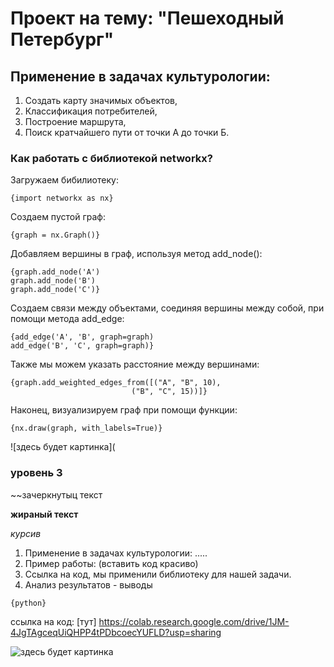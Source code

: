 # Проект на тему: "Пешеходный Петербург"

## Применение в задачах культурологии: ##

1. Создать карту значимых объектов,
2. Классификация потребителей,
3. Построение маршрута,
4. Поиск кратчайшего пути от точки А до точки Б. 

### Как работать с библиотекой networkx? ###

Загружаем бибилиотеку:
```
{import networkx as nx}
```

Создаем пустой граф:
```
{graph = nx.Graph()}
```

Добавляем вершины в граф, используя метод add_node():
```
{graph.add_node('A')
graph.add_node('B')
graph.add_node('C')}
```

Создаем связи между объектами, соединяя вершины между собой, при помощи метода add_edge: 
```
{add_edge('A', 'B', graph=graph)
add_edge('B', 'C', graph=graph)}
```

Также мы можем указать расстояние между вершинами:
```
{graph.add_weighted_edges_from([("A", "B", 10),
                           ("B", "C", 15))]}
```

Наконец, визуализируем граф при помощи функции:
```
{nx.draw(graph, with_labels=True)}
```
![здесь будет картинка](



### уровень 3 ###

~~зачеркнутыц текст

**жираный текст**

*курсив*

1. Применение в задачах культурологии: .....
2. Пример работы: (вставить код красиво)
3. Ссылка на код, мы применили библиотеку для нашей задачи.
4. Анализ результатов - выводы 


```
{python}
```

ссылка на код: [тут] https://colab.research.google.com/drive/1JM-4JgTAgceqUiQHPP4tPDbcoecYUFLD?usp=sharing

![здесь будет картинка](https://vtbrussia.ru/local/templates/picasso/css/images/share/picasso-share-cubism.jpg)
